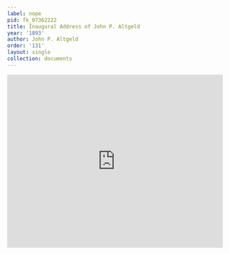 ```yaml
---
label: nope
pid: fk_07362222
title: Inaugural Address of John P. Altgeld
year: '1893'
author: John P. Altgeld
order: '131'
layout: single
collection: documents
---
```

<iframe src="https://northwestern.app.box.com/embed/s/skum99schzvao73ra9gt7xe8yxq2x9hy?sortColumn=date&view=list" width="500" height="400" frameborder="0" allowfullscreen webkitallowfullscreen msallowfullscreen></iframe>
